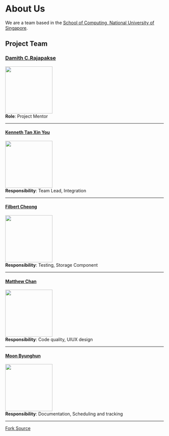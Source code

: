 # About Us

We are a team based in the [School of Computing, National University of Singapore](http://www.comp.nus.edu.sg).

## Project Team

### [Damith C.Rajapakse](http://www.comp.nus.edu.sg/~damithch) <br>
<img src="images/DamithRajapakse.jpg" width="150"><br>
**Role**: Project Mentor

-----

#### [Kenneth Tan Xin You](https://github.com/kennethtxytqw)<br>
<img src="https://avatars0.githubusercontent.com/u/16360559?v=3&s=466" width="150"><br>
**Responsibility**: Team Lead, Integration

-----

#### [Filbert Cheong](https://github.com/mitigator)
<img src="https://avatars2.githubusercontent.com/u/17725170?v=3&s=466" width="150"><br>
**Responsibility**: Testing, Storage Component

-----

#### [Matthew Chan](https://github.com/MCHowl) 
<img src="https://avatars0.githubusercontent.com/u/15246571?v=3&s=466" width="150"><br>
**Responsibility**: Code quality, UIUX design

-----

#### [Moon Byunghun](https://github.com/orgs/CS2103AUG2016-W10-C3/people/MoonByunghun)
<img src="https://avatars0.githubusercontent.com/u/21344254?v=3&s=466" width="150"><br>
**Responsibility**: Documentation, Scheduling and tracking

-----


[Fork Source](https://github.com/nus-cs2103-AY1617S1/addressbook-level4)
